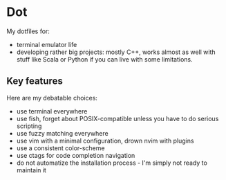 <!-- vim: set colorcolumn=80: -->

# Dot

My dotfiles for:
- terminal emulator life
- developing rather big projects: mostly C++, works almost as well with stuff like Scala or Python if you can live with some limitations. 

## Key features

Here are my debatable choices:

- use terminal everywhere
- use fish, forget about POSIX-compatible unless you have to do serious scripting
- use fuzzy matching everywhere
- use vim with a minimal configuration, drown nvim with plugins
- use a consistent color-scheme
- use ctags for code completion navigation
- do not automatize the installation process - I'm simply not ready to maintain it

